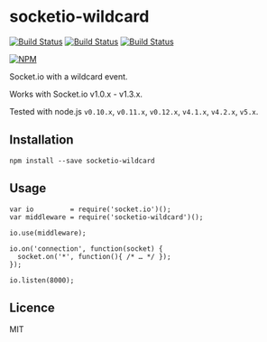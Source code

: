 socketio-wildcard
=================

[![Build Status](https://img.shields.io/travis/hden/socketio-wildcard.svg)](https://travis-ci.org/hden/socketio-wildcard)
[![Build Status](https://img.shields.io/david/hden/socketio-wildcard.png)](https://david-dm.org/hden/socketio-wildcard)
[![Build Status](https://img.shields.io/david/dev/hden/socketio-wildcard.png)](https://david-dm.org/hden/socketio-wildcard#info=devDependencies)

[![NPM](https://nodei.co/npm-dl/socketio-wildcard.png?height=3)](https://nodei.co/npm/socketio-wildcard/)

Socket.io with a wildcard event.

Works with Socket.io v1.0.x - v1.3.x.

Tested with node.js `v0.10.x`, `v0.11.x`, `v0.12.x`, `v4.1.x`, `v4.2.x`, `v5.x`.

Installation
------------

    npm install --save socketio-wildcard


Usage
-----

    var io         = require('socket.io')();
    var middleware = require('socketio-wildcard')();

    io.use(middleware);

    io.on('connection', function(socket) {
      socket.on('*', function(){ /* … */ });
    });

    io.listen(8000);

Licence
-------
MIT
